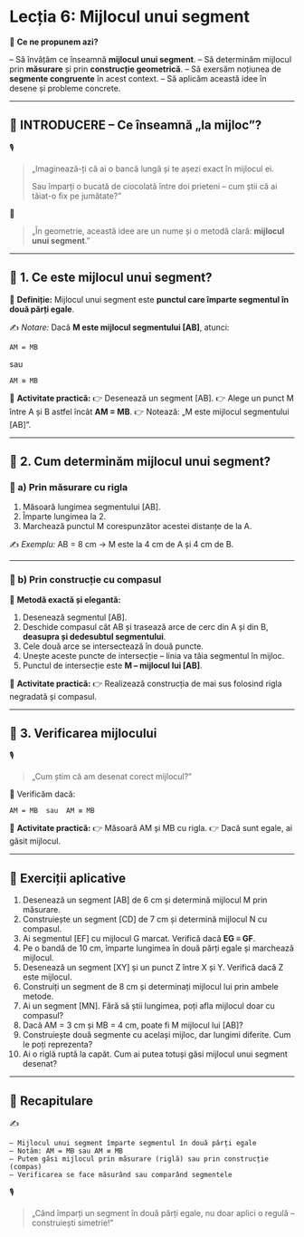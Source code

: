 # Lecția 6: Mijlocul unui segment

🎯 **Ce ne propunem azi?**

 – Să învățăm ce înseamnă **mijlocul unui segment**.
 – Să determinăm mijlocul prin **măsurare** și prin **construcție geometrică**.
 – Să exersăm noțiunea de **segmente congruente** în acest context.
 – Să aplicăm această idee în desene și probleme concrete.

------

## 🔔 INTRODUCERE – Ce înseamnă „la mijloc”?

🎙️

> „Imaginează-ți că ai o bancă lungă și te așezi exact în mijlocul ei.
>
> Sau împarți o bucată de ciocolată între doi prieteni – cum știi că ai tăiat-o fix pe jumătate?”

🧠

> „În geometrie, această idee are un nume și o metodă clară: **mijlocul unui segment**.”

------

## 🔹 1. Ce este mijlocul unui segment?

🎯 **Definiție:**
 Mijlocul unui segment este **punctul care împarte segmentul în două părți egale**.

✍️ *Notare:*
 Dacă **M este mijlocul segmentului [AB]**, atunci:

```
AM = MB
```

sau

```
AM ≡ MB
```

📌 **Activitate practică:**
 👉 Desenează un segment [AB].
 👉 Alege un punct M între A și B astfel încât **AM = MB**.
 👉 Notează: „M este mijlocul segmentului [AB]”.

------

## 🔹 2. Cum determinăm mijlocul unui segment?

### 📏 a) Prin măsurare cu rigla

1. Măsoară lungimea segmentului [AB].
2. Împarte lungimea la 2.
3. Marchează punctul M corespunzător acestei distanțe de la A.

✍️ *Exemplu:*
 AB = 8 cm → M este la 4 cm de A și 4 cm de B.

------

### 🧲 b) Prin construcție cu compasul

🎯 **Metodă exactă și elegantă:**

1. Desenează segmentul [AB].
2. Deschide compasul cât AB și trasează arce de cerc din A și din B, **deasupra și dedesubtul segmentului**.
3. Cele două arce se intersectează în două puncte.
4. Unește aceste puncte de intersecție – linia va tăia segmentul în mijloc.
5. Punctul de intersecție este **M – mijlocul lui [AB]**.

📌 **Activitate practică:**
 👉 Realizează construcția de mai sus folosind rigla negradată și compasul.

------

## 🔹 3. Verificarea mijlocului

🎙️

> „Cum știm că am desenat corect mijlocul?”

📏 Verificăm dacă:

```
AM = MB  sau  AM ≡ MB
```

📌 **Activitate practică:**
 👉 Măsoară AM și MB cu rigla.
 👉 Dacă sunt egale, ai găsit mijlocul.

------

## 🧪 Exerciții aplicative

1. Desenează un segment [AB] de 6 cm și determină mijlocul M prin măsurare.
2. Construiește un segment [CD] de 7 cm și determină mijlocul N cu compasul.
3. Ai segmentul [EF] cu mijlocul G marcat. Verifică dacă **EG ≡ GF**.
4. Pe o bandă de 10 cm, împarte lungimea în două părți egale și marchează mijlocul.
5. Desenează un segment [XY] și un punct Z între X și Y. Verifică dacă Z este mijlocul.
6. Construiți un segment de 8 cm și determinați mijlocul lui prin ambele metode.
7. Ai un segment [MN]. Fără să știi lungimea, poți afla mijlocul doar cu compasul?
8. Dacă AM = 3 cm și MB = 4 cm, poate fi M mijlocul lui [AB]?
9. Construiește două segmente cu același mijloc, dar lungimi diferite. Cum le poți reprezenta?
10. Ai o riglă ruptă la capăt. Cum ai putea totuși găsi mijlocul unui segment desenat?

------

## 🔁 Recapitulare

✍️

```
– Mijlocul unui segment împarte segmentul în două părți egale  
– Notăm: AM = MB sau AM ≡ MB  
– Putem găsi mijlocul prin măsurare (riglă) sau prin construcție (compas)  
– Verificarea se face măsurând sau comparând segmentele
```

🎙️

> „Când împarți un segment în două părți egale, nu doar aplici o regulă – construiești simetrie!”

